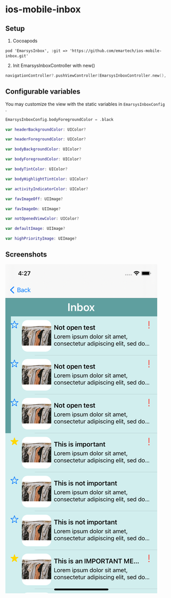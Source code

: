 # ios-mobile-inbox

## Setup
1. Cocoapods
```
pod 'EmarsysInbox', :git => 'https://github.com/emartech/ios-mobile-inbox.git'
```
2. Init EmarsysInboxController with new()
```swift
navigationController?.pushViewController(EmarsysInboxController.new(), animated: true)
```

## Configurable variables
You may customize the view with the static variables in `EmarsysInboxConfig` .
```swift
EmarsysInboxConfig.bodyForegroundColor = .black
```

```swift
var headerBackgroundColor: UIColor?
```

```swift
var headerForegroundColor: UIColor?
```

```swift
var bodyBackgroundColor: UIColor?
```

```swift
var bodyForegroundColor: UIColor?
```

```swift
var bodyTintColor: UIColor?
```

```swift
var bodyHighlightTintColor: UIColor?
```

```swift
var activityIndicatorColor: UIColor?
```

```swift
var favImageOff: UIImage?
```

```swift
var favImageOn: UIImage?
```

```swift
var notOpenedViewColor: UIColor?
```

```swift
var defaultImage: UIImage?
```

```swift
var highPriorityImage: UIImage?
```

## Screenshots
![Sample](sample.png)
